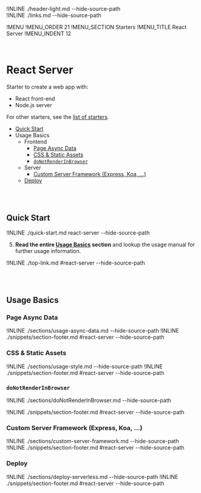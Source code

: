 !INLINE ./header-light.md --hide-source-path
<br/>
!INLINE ./links.md --hide-source-path

!MENU
!MENU_ORDER 21
!MENU_SECTION Starters
!MENU_TITLE React Server
!MENU_INDENT 12

<br/>

# React Server

Starter to create a web app with:
 - React front-end
 - Node.js server

For other starters, see the [list of starters](/../../#getting-started).

- [Quick Start](#quick-start)
- Usage Basics
  - Frontend
    - [Page Async Data](#page-async-data)
    - [CSS & Static Assets](#css--static-assets)
    - [`doNotRenderInBrowser`](#donotrenderinbrowser)
  - Server
    - [Custom Server Framework (Express, Koa, ...)](#custom-server-framework-express-koa-)
  - [Deploy](#deploy)

<br/>
<br/>

## Quick Start

!INLINE ./quick-start.md react-server --hide-source-path

5. **Read the entire [Usage Basics](#react-server) section** and lookup the usage manual for further usage information.

!INLINE ./top-link.md #react-server --hide-source-path

<br/>
<br/>




## Usage Basics

### Page Async Data

!INLINE ./sections/usage-async-data.md --hide-source-path
!INLINE ./snippets/section-footer.md #react-server --hide-source-path





### CSS & Static Assets

!INLINE ./sections/usage-style.md --hide-source-path
!INLINE ./snippets/section-footer.md #react-server --hide-source-path




### `doNotRenderInBrowser`

!INLINE ./sections/doNotRenderInBrowser.md --hide-source-path

!INLINE ./snippets/section-footer.md #react-server --hide-source-path




### Custom Server Framework (Express, Koa, ...)

!INLINE ./sections/custom-server-framework.md --hide-source-path
!INLINE ./snippets/section-footer.md #react-server --hide-source-path




### Deploy

!INLINE ./sections/deploy-serverless.md --hide-source-path
!INLINE ./snippets/section-footer.md #react-server --hide-source-path






